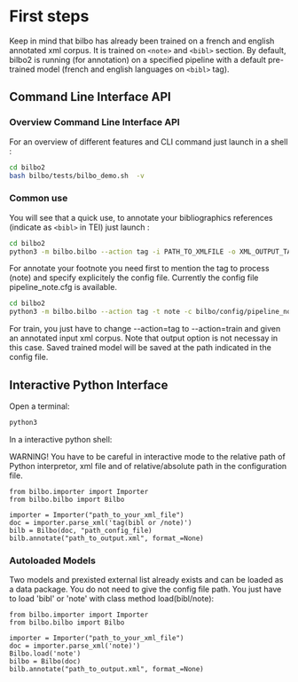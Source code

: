 # First steps #

Keep in mind that bilbo has already been trained on a french and english annotated xml corpus.
It is trained on `<note>` and `<bibl>` section.
By default, bilbo2 is running (for annotation) on a specified pipeline with a default pre-trained model (french and english languages on `<bibl>` tag).   


## Command Line Interface API ##

### Overview Command Line Interface API ###
For an overview of different features and CLI command just launch in a shell :

```bash
cd bilbo2
bash bilbo/tests/bilbo_demo.sh  -v
```

### Common use ###

You will see that a quick use, to annotate your bibliographics references (indicate as `<bibl>` in TEI) just launch : 

```bash
cd bilbo2
python3 -m bilbo.bilbo --action tag -i PATH_TO_XMLFILE -o XML_OUTPUT_TAGGED
```

For annotate your footnote you need first to mention the tag to process (note) and specify explicitely the config file.
Currently the config file pipeline_note.cfg is available.


```bash
cd bilbo2
python3 -m bilbo.bilbo --action tag -t note -c bilbo/config/pipeline_note.cfg -i PATH_TO_XMLFILE -o XML_OUTPUT_TAGGED
```


For train, you just have to change --action=tag to --action=train and given an annotated input xml corpus. Note that output option is not necessay in this case. Saved trained model will be saved at the path indicated in the config file.  

## Interactive Python Interface ##

Open a terminal:
```bash
python3
```
In a interactive python shell:



<aside class="warning">
   WARNING!
   You have to be careful in interactive mode to the relative path of Python interpretor, xml file and of relative/absolute path in the configuration file.
</aside>



```
from bilbo.importer import Importer
from bilbo.bilbo import Bilbo

importer = Importer("path_to_your_xml_file")
doc = importer.parse_xml('tag(bibl or /note)')
bilb = Bilbo(doc, "path_config_file)
bilb.annotate("path_to_output.xml", format_=None)
```


### Autoloaded Models ###


Two models and prexisted external list already exists and can be loaded as a data package.
You do not need to give the config file path. You just have to load 'bibl' or 'note' with class method load(bibl/note):



```
from bilbo.importer import Importer
from bilbo.bilbo import Bilbo

importer = Importer("path_to_your_xml_file")
doc = importer.parse_xml('note)')
Bilbo.load('note')
bilbo = Bilbo(doc)
bilb.annotate("path_to_output.xml", format_=None)
```

